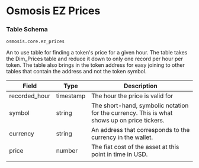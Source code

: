 # Osmosis EZ Prices

### Table Schema

`osmosis.core.ez_prices`

An to use table for finding a token's price for a given hour. The table takes the Dim\_Prices table and reduce it down to only one record per hour per token. The table also brings in the token address for easy joining to other tables that contain the address and not the token symbol.

| Field          | Type      | Description                                                                                  |
| -------------- | --------- | -------------------------------------------------------------------------------------------- |
| recorded\_hour | timestamp | The hour the price is valid for                                                              |
| symbol         | string    | The short-hand, symbolic notation for the currency. This is what shows up on price tickers.  |
| currency       | string    | An address that corresponds to the currency in the wallet.                                   |
| price          | number    | The fiat cost of the asset at this point in time in USD.                                     |
|                |           |                                                                                              |
